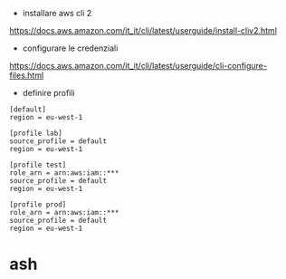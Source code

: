 * installare aws cli 2

https://docs.aws.amazon.com/it_it/cli/latest/userguide/install-cliv2.html

* configurare le credenziali

https://docs.aws.amazon.com/it_it/cli/latest/userguide/cli-configure-files.html

* definire profili

```
[default]
region = eu-west-1

[profile lab]
source_profile = default
region = eu-west-1

[profile test]
role_arn = arn:aws:iam::***
source_profile = default
region = eu-west-1

[profile prod]
role_arn = arn:aws:iam::***
source_profile = default
region = eu-west-1
```
# ash
